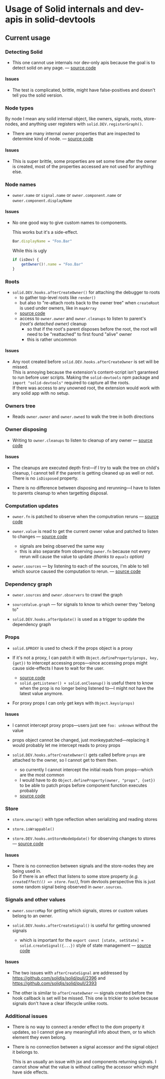 # Usage of Solid internals and dev-apis in solid-devtools

## Current usage

### Detecting Solid

- This one cannot use internals nor dev-only apis because the goal is to detect solid on any page. — [source code](https://github.com/thetarnav/solid-devtools/blob/main/packages/shared/src/detect.ts)

#### Issues

- The test is complicated, brittle, might have false-positives and doesn't tell you the solid version.

### Node types

By node I mean any solid internal object, like owners, signals, roots, store-nodes, and anything user registers with `solid.DEV.registerGraph()`.

- There are many internal owner properties that are inspected to determine kind of node. — [source code](https://github.com/thetarnav/solid-devtools/blob/main/packages/debugger/src/main/utils.ts#L5-L86)

#### Issues

- This is super brittle, some properties are set some time after the owner is created, most of the properties accessed are not used for anything else.

### Node names

- `owner.name` or `signal.name` or `owner.component.name` or `owner.component.displayName`

#### Issues

- No one good way to give custom names to components.

  This works but it's a side-effect.

  ```js
  Bar.displayName = "Foo.Bar"
  ```
  
  While this is ugly
  
  ```ts
  if (isDev) {
      getOwner()!.name = "Foo.Bar"
  }
  ```

### Roots

- `solid.DEV.hooks.afterCreateOwner()` for attaching the debugger to roots
    - to gather top-level roots like `render()`
    - but also to "re-attach roots back to the owner tree" when `createRoot` is used under owners, like in `mapArray`
    - [source code](https://github.com/thetarnav/solid-devtools/blob/main/packages/debugger/src/main/roots.ts#L147-L163)
    - access to `owner.owner` and `owner.cleanups` to listen to parent's *(root's detached owner)* cleanup
        - so that if the root's parent disposes before the root, the root will need to be "reattached" to first found "alive" owner
        - this is rather uncommon

#### Issues

- Any root created before `solid.DEV.hooks.afterCreateOwner` is set will be missed.\
  This is annoying because the extension's content-script isn't garanteed to run before user scripts. Making the `solid-devtools` npm package and `import "solid-devtools"` required to capture all the roots.\
  If there was access to any unowned root, the extension would work with any solid app with no setup.

### Owners tree

- Reads `owner.owner` and `owner.owned` to walk the tree in both directions

### Owner disposing

- Writing to `owner.cleanups` to listen to cleanup of any owner — [source code](https://github.com/thetarnav/solid-devtools/blob/main/packages/debugger/src/main/utils.ts#L205-L227)

#### Issues

- The cleanups are executed depth first—if I try to walk the tree on child's cleanup, I cannot tell if the parent is getting cleaned up as well or not. There is no `isDisposed` property.

- There is no difference between disposing and rerunning—I have to listen to parents cleanup to when targetting disposal.

### Computation updates

- `owner.fn` is patched to observe when the computration reruns — [source code](https://github.com/thetarnav/solid-devtools/blob/main/packages/debugger/src/main/observe.ts#L50-L88)

- `owner.value` is read to get the current owner value and patched to listen to changes — [source code](https://github.com/thetarnav/solid-devtools/blob/main/packages/debugger/src/main/observe.ts#L98-L123)
    - signals are being observed the same way
    - this is also separate from observing `owner.fn` because not every rerun will cause the value to update *(thanks to `equals` option)*

- `owner.sources` — by listening to each of the sources, I'm able to tell which source caused the computation to rerun. — [source code](https://github.com/thetarnav/solid-devtools/blob/main/packages/logger/src/index.ts#L117-L180)

### Dependency graph

- `owner.sources` and `owner.observers` to crawl the graph

- `sourceValue.graph` — for signals to know to which owner they "belong to"

- `solid.DEV.hooks.afterUpdate()` is used as a trigger to update the dependency graph

### Props

- `solid.$PROXY` is used to check if the props object is a proxy

- If it's not a proxy, I can patch it with `Object.defineProperty(props, key, {get})` to intercept accessing props—since accessing props might cause side-effects I have to wait for the user.
	- [source code](https://github.com/thetarnav/solid-devtools/blob/main/packages/debugger/src/inspector/inspector.ts#L98-L113)
	- `solid.getListener() + solid.onCleanup()` is useful there to know when the prop is no longer being listened to—I might not have the latest value anymore.

- For proxy props I can only get keys with `Object.keys(props)`

#### Issues

- I cannot intercept proxy props—users just see `foo: unknown` without the value

- props object cannot be changed, just monkeypatched—replacing it would probably let me intercept reads to proxy props

- `solid.DEV.hooks.afterCreateOwner()` gets called before `props` are attached to the owner, so I cannot get to them then.

    - so currently I cannot intercept the initial reads from props—which are the most common
    - I would have to do `Object.defineProperty(owner, "props", {set})` to be able to patch props before component function executes probably
    - [source code](https://github.com/solidjs/solid/blob/main/packages/solid/src/reactive/signal.ts#L1115-L1133)

### Store

- `store.unwrap()` with type reflection when serializing and reading stores

- `store.isWrappable()`

- `store.DEV.hooks.onStoreNodeUpdate()` for observing changes to stores — [source code](https://github.com/thetarnav/solid-devtools/blob/main/packages/debugger/src/inspector/store.ts#L27-L49)

#### Issues

- There is no connection between signals and the store-nodes they are being used in.\
So if there is an effect that listens to some store property *(e.g. `createEffect(() => store.foo)`)*, from devtools perspective this is just some random signal being observed in `owner.sources`.

### Signals and other values

- `owner.sourceMap` for getting which signals, stores or custom values belong to an owner.

- `solid.DEV.hooks.afterCreateSignal()` is useful for getting unowned signals
    - which is important for the `export const [state, setState] = solid.createSignal({...})` style of state management — [source code](https://github.com/thetarnav/solid-devtools/blob/main/packages/debugger/src/setup.ts#L123-L136)

#### Issues

- The two issues with `afterCreateSignal` are addressed by https://github.com/solidjs/solid/pull/2396 and https://github.com/solidjs/solid/pull/2393

- The other is similar to `afterCreateOwner` — signals created before the hook callback is set will be missed. This one is trickier to solve because signals don't have a clear lifecycle unlike roots.

### Additional issues

- There is no way to connect a render effect to the dom property it updates, so I cannot give any meaningfull info about them, or to which element they even belong.

- There is no connection between a signal accessor and the signal object it belongs to.

  This is an usually an issue with jsx and components returning signals. I cannot show what the value is without calling the accessor which might have side effects.
